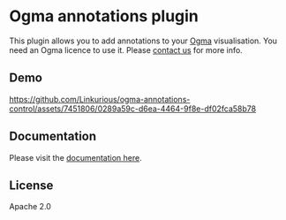 # Ogma annotations plugin

This plugin allows you to add annotations to your [Ogma](https://doc.linkurio.us/ogma/latest/) visualisation.
You need an Ogma licence to use it. Please [contact us](https://doc.linkurious.com/ogma/latest/contact.html) for more info.

## Demo

https://github.com/Linkurious/ogma-annotations-control/assets/7451806/0289a59c-d6ea-4464-9f8e-df02fca58b78

## Documentation

Please visit the [documentation here](https://linkurious.github.io/ogma-annotations-control/).

## License

Apache 2.0
